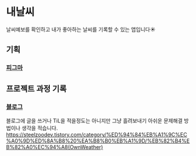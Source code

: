 # 내날씨
날씨예보를 확인하고 내가 좋아하는 날씨를 기록할 수 있는 앱입니다☀️



## 기획
### [피그마](https://www.figma.com/file/SaBmOwzqboOhKdFHXJBZYr/%EB%82%B4%EB%82%A0%EC%94%A8?node-id=0%3A1&t=gIVvaswUrAC5jRpA-1)




## 프로젝트 과정 기록
### [블로그](https://steelzoodev.tistory.com/category/%ED%94%84%EB%A1%9C%EC%A0%9D%ED%8A%B8%20%EA%B8%B0%EB%A1%9D/%EB%82%B4%EB%82%A0%EC%94%A8(OwnWeather))
블로그에 글을 쓰거나 TiL을 적을정도는 아니지만 그냥 흘려보내기 아쉬운 문제해결 방법이나 생각을 적습니다.<br/>
https://steelzoodev.tistory.com/category/%ED%94%84%EB%A1%9C%EC%A0%9D%ED%8A%B8%20%EA%B8%B0%EB%A1%9D/%EB%82%B4%EB%82%A0%EC%94%A8(OwnWeather)
